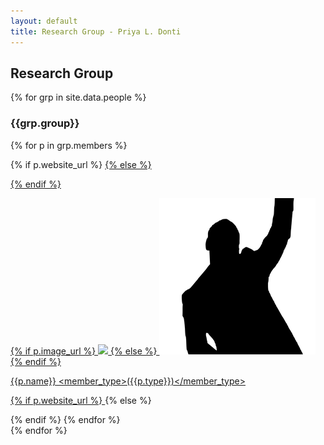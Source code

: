 ```yaml
---
layout: default
title: Research Group - Priya L. Donti
---
```


## Research Group

<!-- {% for grp in site.data.people %}
<h3 id="{{grp.anchor}}">{{grp.group}}</h3>
<div class="person__list">
{% for p in grp.members %}
{% if p.website_url %}
<a class="person__item" href="{{p.website_url}}" target="_blank">
{% else %}
<div class="person__item">
{% endif %}
<div class="person__pic-wrapper">
<img class="person__pic" src="{{p.image_url}}">
</div>
<div class="person__info">
<div class="person__name">{{p.name}}</div>
<div class="person__affil">{{p.affiliation}}</div>
{% if p.roles %}
<hr/>
<div class="person__role">
{% for role in p.roles %}
<span>{{role}}</span>
{% endfor %}
</div>
{% endif %}
</div>
{% if p.website_url %}
</a>
{% else %}
</div>
{% endif %}
{% endfor %}
</div>
{% endfor %} -->

{% for grp in site.data.people %}
<h3 id="{{grp.anchor}}">{{grp.group}}</h3>
<div class="member__list">

{% for p in grp.members %}

{% if p.website_url %}
<a class="member" href="{{p.website_url}}" target="_blank">
{% else %}
<div class="member">
{% endif %}

{% if p.image_url %}
<img src="{{p.image_url}}">
{% else %}
<img src="/img/group/default.png">
{% endif %}

<name>{{p.name}}</name> <member_type>({{p.type}})</member_type>


{% if p.website_url %}
</a>
{% else %}
</div>
{% endif %}
{% endfor %}

</div>
{% endfor %}